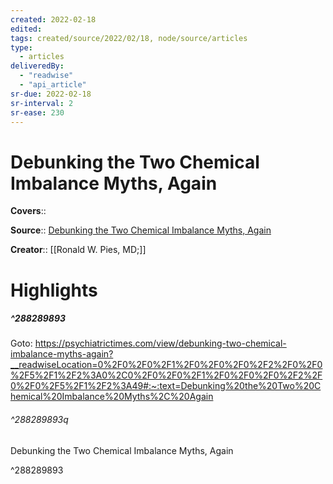 ```yaml
---
created: 2022-02-18
edited:
tags: created/source/2022/02/18, node/source/articles
type: 
  - articles
deliveredBy: 
  - "readwise"
  - "api_article"
sr-due: 2022-02-18
sr-interval: 2
sr-ease: 230
---
```

# Debunking the Two Chemical Imbalance Myths, Again

**Covers**:: 

**Source**:: [Debunking the Two Chemical Imbalance Myths, Again](https://psychiatrictimes.com/view/debunking-two-chemical-imbalance-myths-again)

**Creator**:: [[Ronald W. Pies, MD;]]

# Highlights
##### ^288289893


Goto: https://psychiatrictimes.com/view/debunking-two-chemical-imbalance-myths-again?__readwiseLocation=0%2F0%2F0%2F1%2F0%2F0%2F0%2F2%2F0%2F0%2F5%2F1%2F2%3A0%2C0%2F0%2F0%2F1%2F0%2F0%2F0%2F2%2F0%2F0%2F5%2F1%2F2%3A49#:~:text=Debunking%20the%20Two%20Chemical%20Imbalance%20Myths%2C%20Again  

###### ^288289893q

Debunking the Two Chemical Imbalance Myths, Again 

^288289893

